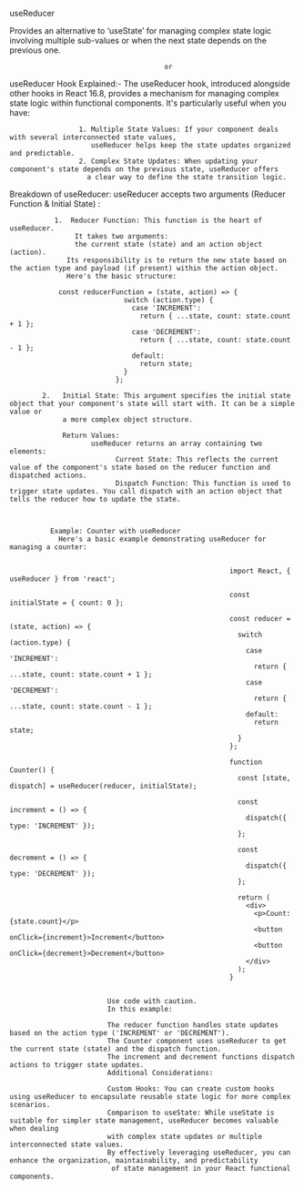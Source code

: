 useReducer

  Provides an alternative to ‘useState’ for managing complex state logic involving multiple sub-values or when the next state depends on the previous one.

                                          or 

useReducer Hook Explained:- 
                     The useReducer hook, introduced alongside other hooks in React 16.8, provides a mechanism for managing complex state logic within functional components. 
                     It's particularly useful when you have:

                     1. Multiple State Values: If your component deals with several interconnected state values, 
                        useReducer helps keep the state updates organized and predictable.
                     2. Complex State Updates: When updating your component's state depends on the previous state, useReducer offers 
                       a clear way to define the state transition logic.
                     
Breakdown of useReducer:
    useReducer accepts two arguments (Reducer Function & Initial State) :
                
               1.  Reducer Function: This function is the heart of useReducer. 
                    It takes two arguments: 
                    the current state (state) and an action object (action). 
                  Its responsibility is to return the new state based on the action type and payload (if present) within the action object.
                  Here's the basic structure:
                  
                const reducerFunction = (state, action) => {
                                switch (action.type) {
                                  case 'INCREMENT':
                                    return { ...state, count: state.count + 1 };
                                  case 'DECREMENT':
                                    return { ...state, count: state.count - 1 };
                                  default:
                                    return state;
                                }
                              };

            2.   Initial State: This argument specifies the initial state object that your component's state will start with. It can be a simple value or 
                 a more complex object structure.
                 
                 Return Values:
                        useReducer returns an array containing two elements:
                              Current State: This reflects the current value of the component's state based on the reducer function and dispatched actions.
                              Dispatch Function: This function is used to trigger state updates. You call dispatch with an action object that tells the reducer how to update the state.



              Example: Counter with useReducer
                Here's a basic example demonstrating useReducer for managing a counter:

                                                          
                                                          import React, { useReducer } from 'react';
                                                          
                                                          const initialState = { count: 0 };
                                                          
                                                          const reducer = (state, action) => {
                                                            switch (action.type) {
                                                              case 'INCREMENT':
                                                                return { ...state, count: state.count + 1 };
                                                              case 'DECREMENT':
                                                                return { ...state, count: state.count - 1 };
                                                              default:
                                                                return state;
                                                            }
                                                          };
                                                          
                                                          function Counter() {
                                                            const [state, dispatch] = useReducer(reducer, initialState);
                                                          
                                                            const increment = () => {
                                                              dispatch({ type: 'INCREMENT' });
                                                            };
                                                          
                                                            const decrement = () => {
                                                              dispatch({ type: 'DECREMENT' });
                                                            };
                                                          
                                                            return (
                                                              <div>
                                                                <p>Count: {state.count}</p>
                                                                <button onClick={increment}>Increment</button>
                                                                <button onClick={decrement}>Decrement</button>
                                                              </div>
                                                            );
                                                          }

                            
                            Use code with caution.
                            In this example:
                            
                            The reducer function handles state updates based on the action type ('INCREMENT' or 'DECREMENT').
                            The Counter component uses useReducer to get the current state (state) and the dispatch function.
                            The increment and decrement functions dispatch actions to trigger state updates.
                            Additional Considerations:
                            
                            Custom Hooks: You can create custom hooks using useReducer to encapsulate reusable state logic for more complex scenarios.
                            Comparison to useState: While useState is suitable for simpler state management, useReducer becomes valuable when dealing 
                            with complex state updates or multiple interconnected state values.
                            By effectively leveraging useReducer, you can enhance the organization, maintainability, and predictability 
                             of state management in your React functional components.

